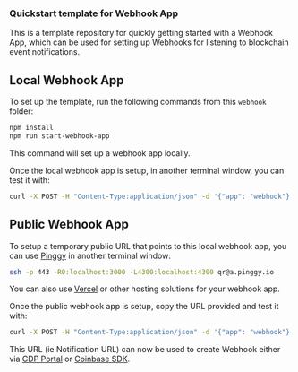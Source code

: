 ### Quickstart template for Webhook App

This is a template repository for quickly getting started with a Webhook App, 
which can be used for setting up Webhooks for listening to blockchain event notifications.

## Local Webhook App

To set up the template, run the following commands from this `webhook` folder:
```bash
npm install
npm run start-webhook-app
```

This command will set up a webhook app locally.

Once the local webhook app is setup, in another terminal window, you can test it with:
```bash
curl -X POST -H "Content-Type:application/json" -d '{"app": "webhook"}' http://localhost:3000/callback
```

## Public Webhook App

To setup a temporary public URL that points to this local webhook app,
you can use [Pinggy](https://pinggy.io/) in another terminal window:
```bash
ssh -p 443 -R0:localhost:3000 -L4300:localhost:4300 qr@a.pinggy.io
```
You can also use [Vercel](https://vercel.com/) or other hosting solutions for your webhook app.

Once the public webhook app is setup, copy the URL provided and test it with:
```bash
curl -X POST -H "Content-Type:application/json" -d '{"app": "webhook"}' {url_copied_from_pinggy_io}/callback
```
This URL (ie Notification URL) can now be used to create Webhook either 
via [CDP Portal](https://docs-cdp-onchain-data-preview.cbhq.net/developer-platform/docs/cdp-webhooks/) 
or [Coinbase SDK](https://docs-cdp-onchain-data-preview.cbhq.net/coinbase-sdk/docs/webhooks).
